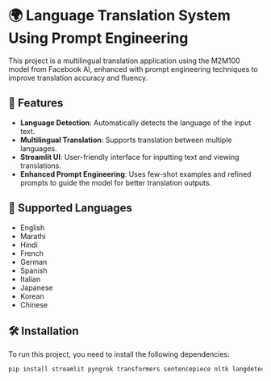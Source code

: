 # 🌍 Language Translation System Using Prompt Engineering

This project is a multilingual translation application using the M2M100 model from Facebook AI, enhanced with prompt engineering techniques to improve translation accuracy and fluency.

## 🚀 Features

- **Language Detection**: Automatically detects the language of the input text.
- **Multilingual Translation**: Supports translation between multiple languages.
- **Streamlit UI**: User-friendly interface for inputting text and viewing translations.
- **Enhanced Prompt Engineering**: Uses few-shot examples and refined prompts to guide the model for better translation outputs.

## 📜 Supported Languages

- English
- Marathi
- Hindi
- French
- German
- Spanish
- Italian
- Japanese
- Korean
- Chinese

## 🛠️ Installation

To run this project, you need to install the following dependencies:

```bash
pip install streamlit pyngrok transformers sentencepiece nltk langdetect
